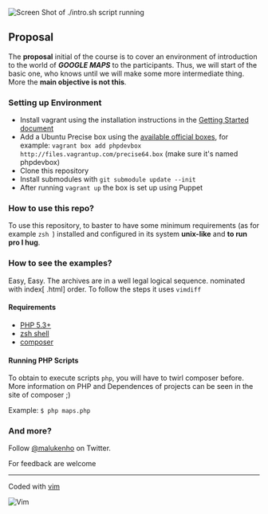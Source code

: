 ![Screen Shot of ./intro.sh script running](http://s11.postimg.org/4wpvpqzf7/Captura_de_tela_2014_03_29_18_34_18.png)

## Proposal

The **proposal** initial of the course is to cover an environment of introduction to the world of ***GOOGLE MAPS*** to the participants. Thus, we will start of the basic one, who knows until we will make some more intermediate thing. More the **main objective is not this**.

### Setting up Environment

* Install vagrant using the installation instructions in the [Getting Started document](http://vagrantup.com/v1/docs/getting-started/index.html)
* Add a Ubuntu Precise box using the [available official boxes](https://github.com/mitchellh/vagrant/wiki/Available-Vagrant-Boxes), for example: ```vagrant box add phpdevbox http://files.vagrantup.com/precise64.box``` (make sure it's named phpdevbox)
* Clone this repository
* Install submodules with ```git submodule update --init```
* After running ```vagrant up``` the box is set up using Puppet

### How to use this repo?

To use this repository, to baster to have some minimum requirements (as for example `zsh `) installed and configured in its system **unix-like** and **to run pro I hug**.

### How to see the examples?

Easy, Easy. The archives are in a well legal logical sequence. nominated with index[ .html] order. To follow the steps it uses `vimdiff`

#### Requirements

- [PHP 5.3+](http://www.php.net/)
- [zsh shell](http://www.zsh.org/)
- [composer](https://getcomposer.org/)

#### Running PHP Scripts 

To obtain to execute scripts `php`, you will have to twirl composer before. More information on PHP and Dependences of projects can be seen in the site of composer ;)

Example: 
`
$ php maps.php
`

### And more?

Follow [@malukenho](http://twitter.com/malukenho) on Twitter.

For feedback are welcome

---

Coded with [vim](http://www.vim.org)

![Vim](http://www.vim.org/images/vim_editor.gif)
